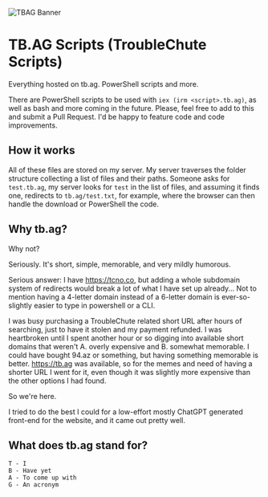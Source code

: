 ![TBAG Banner](https://tcno.co/tbag-banner-short.png)

# TB.AG Scripts (TroubleChute Scripts)

Everything hosted on tb.ag. PowerShell scripts and more.

There are PowerShell scripts to be used with `iex (irm <script>.tb.ag)`, as well as bash and more coming in the future. Please, feel free to add to this and submit a Pull Request. I'd be happy to feature code and code improvements.

## How it works

All of these files are stored on my server. My server traverses the folder structure collecting a list of files and their paths. Someone asks for `test.tb.ag`, my server looks for `test` in the list of files, and assuming it finds one, redirects to `tb.ag/test.txt`, for example, where the browser can then handle the download or PowerShell the code.

## Why tb.ag?

Why not?

Seriously. It's short, simple, memorable, and very mildly humorous.

Serious answer: I have https://tcno.co, but adding a whole subdomain system of redirects would break a lot of what I have set up already... Not to mention having a 4-letter domain instead of a 6-letter domain is ever-so-slightly easier to type in powershell or a CLI.

I was busy purchasing a TroubleChute related short URL after hours of searching, just to have it stolen and my payment refunded. I was heartbroken until I spent another hour or so digging into available short domains that weren't A. overly expensive and B. somewhat memorable. I could have bought 94.az or something, but having something memorable is better. https://tb.ag was available, so for the memes and need of having a shorter URL I went for it, even though it was slightly more expensive than the other options I had found.

So we're here.

I tried to do the best I could for a low-effort mostly ChatGPT generated front-end for the website, and it came out pretty well.

## What does tb.ag stand for?

```
T - I
B - Have yet
A - To come up with
G - An acronym
```
